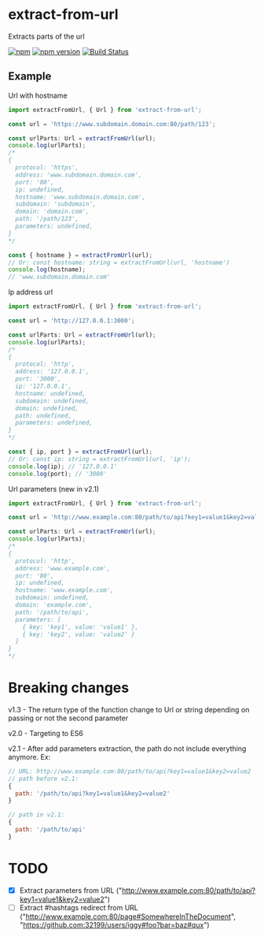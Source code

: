 # extract-from-url

Extracts parts of the url

[![npm](https://img.shields.io/npm/dy/extract-from-url)](https://www.npmjs.com/package/extract-from-url)
[![npm version](https://badge.fury.io/js/extract-from-url.svg)](https://badge.fury.io/js/extract-from-url)
[![Build Status](https://travis-ci.org/alexandrehpiva/extract-from-url.svg?branch=main)](https://travis-ci.org/alexandrehpiva/extract-from-url)

## Example

Url with hostname

```ts
import extractFromUrl, { Url } from 'extract-from-url';

const url = 'https://www.subdomain.domain.com:80/path/123';

const urlParts: Url = extractFromUrl(url);
console.log(urlParts);
/*
{
  protocol: 'https',
  address: 'www.subdomain.domain.com',
  port: '80',
  ip: undefined,
  hostname: 'www.subdomain.domain.com',
  subdomain: 'subdomain',
  domain: 'domain.com',
  path: '/path/123',
  parameters: undefined,
}
*/

const { hostname } = extractFromUrl(url);
// Or: const hostname: string = extractFromUrl(url, 'hostname')
console.log(hostname);
// 'www.subdomain.domain.com'
```

Ip address url

```ts
import extractFromUrl, { Url } from 'extract-from-url';

const url = 'http://127.0.0.1:3000';

const urlParts: Url = extractFromUrl(url);
console.log(urlParts);
/*
{
  protocol: 'http',
  address: '127.0.0.1',
  port: '3000',
  ip: '127.0.0.1',
  hostname: undefined,
  subdomain: undefined,
  domain: undefined,
  path: undefined,
  parameters: undefined,
}
*/

const { ip, port } = extractFromUrl(url);
// Or: const ip: string = extractFromUrl(url, 'ip');
console.log(ip); // '127.0.0.1'
console.log(port); // '3000'
```

Url parameters (new in v2.1)

```ts
import extractFromUrl, { Url } from 'extract-from-url';

const url = 'http://www.example.com:80/path/to/api?key1=value1&key2=value2';

const urlParts: Url = extractFromUrl(url);
console.log(urlParts);
/*
{
  protocol: 'http',
  address: 'www.example.com',
  port: '80',
  ip: undefined,
  hostname: 'www.example.com',
  subdomain: undefined,
  domain: 'example.com',
  path: '/path/to/api',
  parameters: [
    { key: 'key1', value: 'value1' },
    { key: 'key2', value: 'value2' }
  ]
}
*/
```

# Breaking changes

v1.3 - The return type of the function change to Url or string depending on passing or not the second parameter

v2.0 - Targeting to ES6

v2.1 - After add parameters extraction, the path do not include everything anymore. Ex:

```js
// URL: http://www.example.com:80/path/to/api?key1=value1&key2=value2
// path before v2.1:
{
  path: '/path/to/api?key1=value1&key2=value2'
}

// path in v2.1:
{
  path: '/path/to/api'
}
```

# TODO

- [X] Extract parameters from URL ("http://www.example.com:80/path/to/api?key1=value1&key2=value2")
- [ ] Extract #hashtags redirect from URL ("http://www.example.com:80/page#SomewhereInTheDocument", "https://github.com:32199/users/iggy#foo?bar=baz#qux")